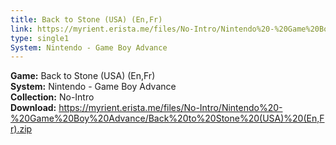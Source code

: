 ```yaml
---
title: Back to Stone (USA) (En,Fr)
link: https://myrient.erista.me/files/No-Intro/Nintendo%20-%20Game%20Boy%20Advance/Back%20to%20Stone%20(USA)%20(En,Fr).zip
type: single1
System: Nintendo - Game Boy Advance
---
```

<b>Game:</b> Back to Stone (USA) (En,Fr)<br>
<b>System:</b> Nintendo - Game Boy Advance<br>
<b>Collection:</b> No-Intro<br>
<b>Download:</b> https://myrient.erista.me/files/No-Intro/Nintendo%20-%20Game%20Boy%20Advance/Back%20to%20Stone%20(USA)%20(En,Fr).zip